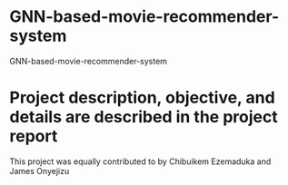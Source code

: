 # GNN-based-movie-recommender-system
 GNN-based-movie-recommender-system
# Project description, objective, and details are described in the project report
This project was equally contributed to by Chibuikem Ezemaduka and James Onyejizu
